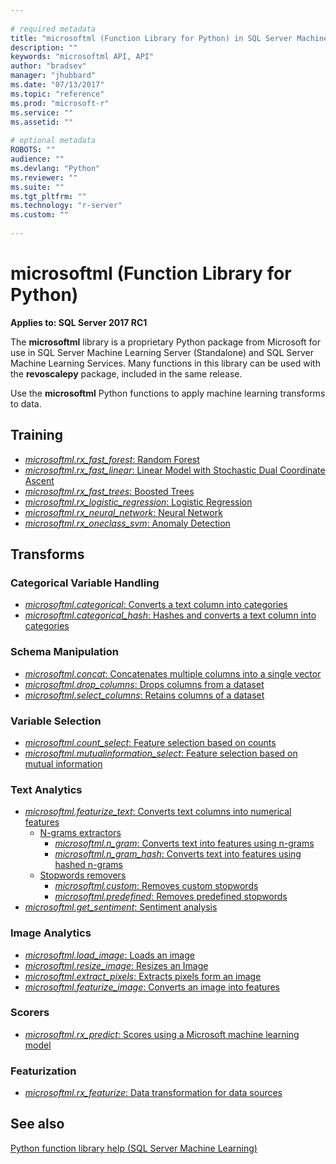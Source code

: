 ```yaml
--- 
 
# required metadata 
title: "microsoftml (Function Library for Python) in SQL Server Machine Learning Server" 
description: "" 
keywords: "microsoftml API, API" 
author: "bradsev" 
manager: "jhubbard" 
ms.date: "07/13/2017" 
ms.topic: "reference" 
ms.prod: "microsoft-r" 
ms.service: "" 
ms.assetid: "" 
 
# optional metadata 
ROBOTS: "" 
audience: "" 
ms.devlang: "Python" 
ms.reviewer: "" 
ms.suite: "" 
ms.tgt_pltfrm: "" 
ms.technology: "r-server" 
ms.custom: "" 
 
---
```


# microsoftml (Function Library for Python)


**Applies to: SQL Server 2017 RC1**

The **microsoftml** library is a proprietary Python package from Microsoft for use in SQL Server Machine Learning Server (Standalone) and SQL Server Machine Learning Services. Many functions in this library can be used with the **revoscalepy** package, included in the same release.

Use the **microsoftml** Python functions to apply machine learning transforms to data.


## Training

* [*microsoftml.rx_fast_forest*: Random Forest](rx-fast-forest.md) 
* [*microsoftml.rx_fast_linear*: Linear Model with Stochastic Dual Coordinate Ascent](rx-fast-linear.md) 
* [*microsoftml.rx_fast_trees*: Boosted Trees](rx-fast-trees.md) 
* [*microsoftml.rx_logistic_regression*: Logistic Regression](rx-logistic-regression.md) 
* [*microsoftml.rx_neural_network*: Neural Network](rx-neural-network.md) 
* [*microsoftml.rx_oneclass_svm*: Anomaly Detection](rx-oneclass-svm.md) 


## Transforms

### Categorical Variable Handling

* [*microsoftml.categorical*: Converts a text column into categories](categorical.md) 
* [*microsoftml.categorical_hash*: Hashes and converts a text column into categories](categorical-hash.md) 


### Schema Manipulation

* [*microsoftml.concat*: Concatenates multiple columns into a single vector](concat.md) 
* [*microsoftml.drop_columns*: Drops columns from a dataset](drop-columns.md) 
* [*microsoftml.select_columns*: Retains columns of a dataset](select-columns.md) 


### Variable Selection

* [*microsoftml.count_select*: Feature selection based on counts](count-select.md) 
* [*microsoftml.mutualinformation_select*: Feature selection based on mutual information](mutualinformation-select.md) 


### Text Analytics

* [*microsoftml.featurize_text*: Converts text columns into numerical features](featurize-text.md) 
  * [N-grams extractors](featurize-text.md) 
    * [*microsoftml.n_gram*: Converts text into features using n-grams](n-gram.md) 
    * [*microsoftml.n_gram_hash*: Converts text into features using hashed n-grams](n-gram-hash.md) 
  * [Stopwords removers](featurize-text.md) 
    * [*microsoftml.custom*: Removes custom stopwords](custom.md) 
    * [*microsoftml.predefined*: Removes predefined stopwords](predefined.md) 
* [*microsoftml.get_sentiment*: Sentiment analysis](get-sentiment.md) 


### Image Analytics

* [*microsoftml.load_image*: Loads an image](load-image.md) 
* [*microsoftml.resize_image*: Resizes an Image](resize-image.md) 
* [*microsoftml.extract_pixels*: Extracts pixels form an image](extract-pixels.md) 
* [*microsoftml.featurize_image*: Converts an image into features](featurize-image.md) 


### Scorers

* [*microsoftml.rx_predict*: Scores using a Microsoft machine learning model](rx-predict.md) 


### Featurization

* [*microsoftml.rx_featurize*: Data transformation for data sources](rx-featurize.md) 

## See also

 [Python function library help (SQL Server Machine Learning)](../introducing-python-package-reference.md)   